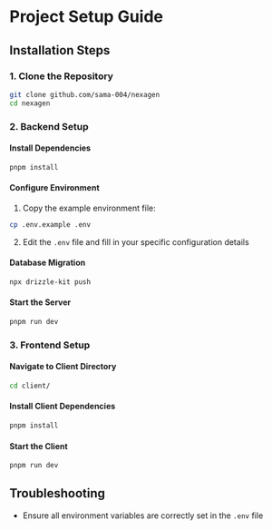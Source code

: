 # Project Setup Guide

## Installation Steps

### 1. Clone the Repository

```bash
git clone github.com/sama-004/nexagen
cd nexagen
```

### 2. Backend Setup

#### Install Dependencies

```bash
pnpm install
```

#### Configure Environment

1. Copy the example environment file:

```bash
cp .env.example .env
```

2. Edit the `.env` file and fill in your specific configuration details

#### Database Migration

```bash
npx drizzle-kit push
```

#### Start the Server

```bash
pnpm run dev
```

### 3. Frontend Setup

#### Navigate to Client Directory

```bash
cd client/
```

#### Install Client Dependencies

```bash
pnpm install
```

#### Start the Client

```bash
pnpm run dev
```

## Troubleshooting

- Ensure all environment variables are correctly set in the `.env` file
